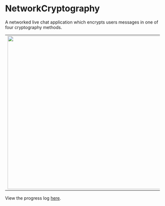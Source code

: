 # NetworkCryptography
A networked live chat application which encrypts users messages in one of four cryptography methods. 

<table>
  <tr>
    <td><img src="https://i.imgur.com/GBfLHYk.png" width="500"></td>
    <td><img src="https://i.imgur.com/PVadeY0.png" width="500"></td>
    <td><img src="https://i.imgur.com/baZP2In.png" width="500"></td>
  </tr>
</table>

View the progress log [here](https://imgur.com/a/La6tM).
